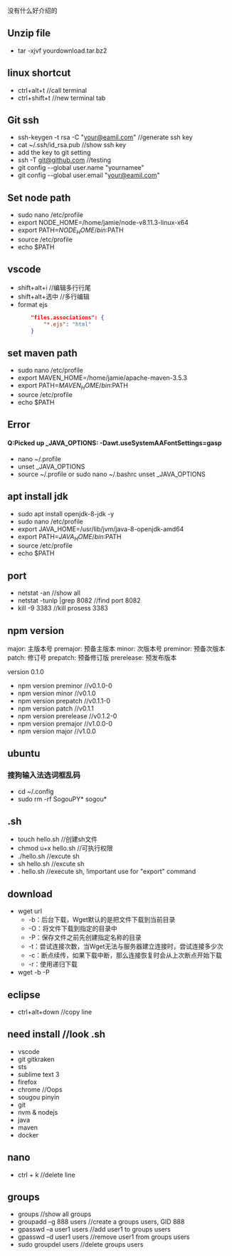 没有什么好介绍的

## Unzip file
* tar -xjvf yourdownload.tar.bz2

## linux shortcut
* ctrl+alt+t //call terminal
* ctrl+shift+t //new terminal tab

## Git ssh
* ssh-keygen -t rsa -C "your@eamil.com" //generate ssh key
* cat ~/.ssh/id_rsa.pub //show ssh key
* add the key to git setting
* ssh -T git@github.com //testing
* git config --global user.name "yournamee"
* git config --global user.email "your@eamil.com"

## Set node path
* sudo nano /etc/profile
* export NODE_HOME=/home/jamie/node-v8.11.3-linux-x64
* export PATH=$NODE_HOME/bin:$PATH
* source /etc/profile
* echo $PATH

## vscode 
* shift+alt+i //编辑多行行尾
* shift+alt+选中 //多行编辑
* format ejs 
    ```json
        "files.associations": {
            "*.ejs": "html"
        }
    ```

## set maven path
* sudo nano /etc/profile
* export MAVEN_HOME=/home/jamie/apache-maven-3.5.3
* export PATH=$MAVEN_HOME/bin:$PATH
* source /etc/profile
* echo $PATH

## Error
#### Q:Picked up _JAVA_OPTIONS: -Dawt.useSystemAAFontSettings=gasp
* nano ~/.profile
* unset _JAVA_OPTIONS
* source ~/.profile
or
sudo nano ~/.bashrc
unset _JAVA_OPTIONS

## apt install jdk
* sudo apt install openjdk-8-jdk -y
* sudo nano /etc/profile
* export JAVA_HOME=/usr/lib/jvm/java-8-openjdk-amd64
* export PATH=$JAVA_HOME/bin:$PATH
* source /etc/profile
* echo $PATH

## port
* netstat -an //show all
* netstat -tunlp |grep 8082 //find port 8082
* kill -9 3383 //kill prosess 3383

## npm version
major: 主版本号
premajor: 预备主版本
minor: 次版本号
preminor: 预备次版本
patch: 修订号
prepatch: 预备修订版
prerelease: 预发布版本

version 0.1.0
* npm version preminor //v0.1.0-0
* npm version minor //v0.1.0
* npm version prepatch //v0.1.1-0
* npm version patch //v0.1.1
* npm version prerelease //v0.1.2-0
* npm version premajor //v1.0.0-0
* npm version major //v1.0.0

## ubuntu
### 搜狗输入法选词框乱码
* cd ~/.config
* sudo rm -rf SogouPY* sogou*

## .sh
* touch hello.sh //创建sh文件
* chmod u+x hello.sh //可执行权限
* ./hello.sh //excute sh
* sh hello.sh //excute sh
* . hello.sh //execute sh, !important use for "export" command

## download
* wget url
    * -b：后台下载，Wget默认的是把文件下载到当前目录
    * -O：将文件下载到指定的目录中
    * -P：保存文件之前先创建指定名称的目录
    * -t：尝试连接次数，当Wget无法与服务器建立连接时，尝试连接多少次
    * -c：断点续传，如果下载中断，那么连接恢复时会从上次断点开始下载
    * -r：使用递归下载
* wget -b -P <output path> <url>

## eclipse
* ctrl+alt+down //copy line

## need install //look .sh
* vscode
* git gitkraken
* sts
* sublime text 3
* firefox
* chrome //Oops
* sougou pinyin
* git
* nvm & nodejs
* java
* maven
* docker

## nano
* ctrl + k //delete line
 
## groups
* groups //show all groups
* groupadd –g 888 users //create a groups users, GID 888
* gpasswd –a user1 users //add user1 to groups users
* gpasswd –d user1 users //remove user1 from groups users
* sudo groupdel users //delete groups users